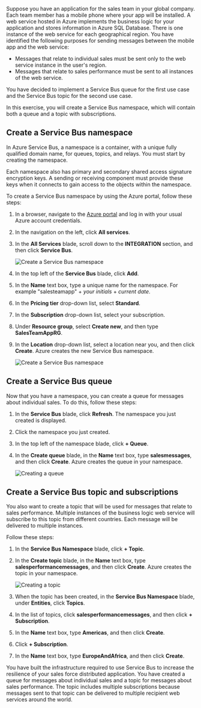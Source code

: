 Suppose you have an application for the sales team in your global company. Each team member has a mobile phone where your app will be installed. A web service hosted in Azure implements the business logic for your application and stores information in Azure SQL Database. There is one instance of the web service for each geographical region. You have identified the following purposes for sending messages between the mobile app and the web service:

- Messages that relate to individual sales must be sent only to the web service instance in the user's region.
- Messages that relate to sales performance must be sent to all instances of the web service.

You have decided to implement a Service Bus queue for the first use case and the Service Bus topic for the second use case.

In this exercise, you will create a Service Bus namespace, which will contain both a queue and a topic with subscriptions.

## Create a Service Bus namespace

In Azure Service Bus, a namespace is a container, with a unique fully qualified domain name, for queues, topics, and relays. You must start by creating the namespace.

Each namespace also has primary and secondary shared access signature encryption keys. A sending or receiving component must provide these keys when it connects to gain access to the objects within the namespace.

To create a Service Bus namespace by using the Azure portal, follow these steps:

1. In a browser, navigate to the [Azure portal](https://portal.azure.com/) and log in with your usual Azure account credentials.

1. In the navigation on the left, click **All services**.

1. In the **All Services** blade, scroll down to the **INTEGRATION** section, and then click **Service Bus**.

    ![Create a Service Bus namespace](../media-draft/3-create-namespace-1.png)

1. In the top left of the **Service Bus** blade, click **Add**.

1. In the **Name** text box, type a unique name for the namespace. For example "salesteamapp" + *your initials* + *current date*.

1. In the **Pricing tier** drop-down list, select **Standard**.

1. In the **Subscription** drop-down list, select your subscription.

1. Under **Resource group**, select **Create new**, and then type **SalesTeamAppRG**.

1. In the **Location** drop-down list, select a location near you, and then click **Create**. Azure creates the new Service Bus namespace.

    ![Create a Service Bus namespace](../media-draft/3-create-namespace-2.png)

## Create a Service Bus queue

Now that you have a namespace, you can create a queue for messages about individual sales. To do this, follow these steps:

1. In the **Service Bus** blade, click **Refresh**. The namespace you just created is displayed.

1. Click the namespace you just created.

1. In the top left of the namespace blade, click **+ Queue**.

1. In the **Create queue** blade, in the **Name** text box, type **salesmessages**, and then click **Create**. Azure creates the queue in your namespace.

    ![Creating a queue](../media-draft/3-create-queue.png)

## Create a Service Bus topic and subscriptions

You also want to create a topic that will be used for messages that relate to sales performance. Multiple instances of the business logic web service will subscribe to this topic from different countries. Each message will be delivered to multiple instances.

Follow these steps:

1. In the **Service Bus Namespace** blade, click **+ Topic**.

1. In the **Create topic** blade, in the **Name** text box, type **salesperformancemessages**, and then click **Create**. Azure creates the topic in your namespace.

    ![Creating a topic](../media-draft/3-create-topic.png)

1. When the topic has been created, in the **Service Bus Namespace** blade, under **Entities**, click **Topics**.

1. In the list of topics, click **salesperformancemessages**, and then click **+ Subscription**.

1. In the **Name** text box, type **Americas**, and then click **Create**.

1. Click **+ Subscription**.

1. In the **Name** text box, type **EuropeAndAfrica**, and then click **Create**.

You have built the infrastructure required to use Service Bus to increase the resilience of your sales force distributed application. You have created a queue for messages about individual sales and a topic for messages about sales performance. The topic includes multiple subscriptions because messages sent to that topic can be delivered to multiple recipient web services around the world.

